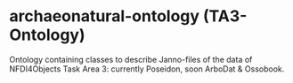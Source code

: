 # archaeonatural-ontology (TA3-Ontology)     
Ontology containing classes to describe Janno-files of the data of NFDI4Objects Task Area 3: currently Poseidon, soon ArboDat &amp; Ossobook.  
  
